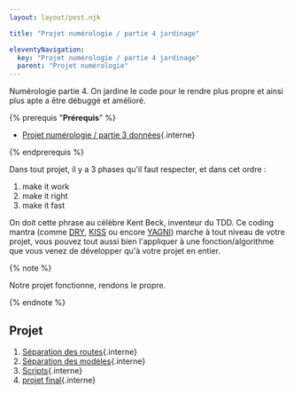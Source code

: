 ```yaml
---
layout: layout/post.njk

title: "Projet numérologie / partie 4 jardinage"

eleventyNavigation:
  key: "Projet numérologie / partie 4 jardinage"
  parent: "Projet numérologie"
---
```


<!-- début résumé -->

Numérologie partie 4. On jardine le code pour le rendre plus propre et ainsi plus apte a être débuggé et amélioré.

<!-- fin résumé -->

{% prerequis "**Prérequis**" %}

* [Projet numérologie / partie 3 données](../partie-3-données){.interne}

{% endprerequis %}

Dans tout projet, il y a 3 phases qu'il faut respecter, et dans cet ordre :

1. make it work
2. make it right
3. make it fast

On doit cette phrase au célèbre Kent Beck, inventeur du TDD. Ce coding mantra (comme [DRY](https://en.wikipedia.org/wiki/Don%27t_repeat_yourself), [KISS](https://en.wikipedia.org/wiki/KISS_principle) ou encore [YAGNI](https://en.wikipedia.org/wiki/You_aren%27t_gonna_need_it)) marche à tout niveau de votre projet, vous pouvez tout aussi bien l'appliquer à une fonction/algorithme que vous venez de développer qu'à votre projet en entier.

{% note %}

Notre projet fonctionne, rendons le propre.

{% endnote %}

## Projet

1. [Séparation des routes](./1-routes){.interne}
2. [Séparation des modèles](./2-modeles){.interne}
3. [Scripts](./3-scripts){.interne}
4. [projet final](./4-structures){.interne}
